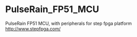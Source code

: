 # PulseRain_FP51_MCU
PulseRain FP51 MCU, with peripherals 
for step fpga platform 
http://www.stepfpga.com/
